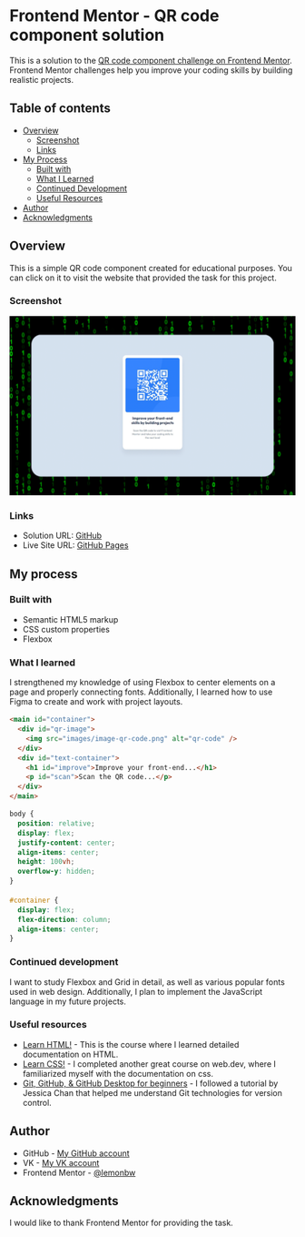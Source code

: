 # Frontend Mentor - QR code component solution

This is a solution to the [QR code component challenge on Frontend Mentor](https://www.frontendmentor.io/challenges/qr-code-component-iux_sIO_H). Frontend Mentor challenges help you improve your coding skills by building realistic projects.

## Table of contents

- [Overview](#overview)
  - [Screenshot](#screenshot)
  - [Links](#links)
- [My Process](#my-process)
  - [Built with](#built-with)
  - [What I Learned](#what-i-learned)
  - [Continued Development](#continued-development)
  - [Useful Resources](#useful-resources)
- [Author](#author)
- [Acknowledgments](#acknowledgments)

## Overview

This is a simple QR code component created for educational purposes. You can click on it to visit the website that provided the task for this project.

### Screenshot

![QR-code component screenshot](./images/screenshot.png)

### Links

- Solution URL: [GitHub](https://github.com/lemonbw/qr-code-component)
- Live Site URL: [GitHub Pages](https://lemonbw.github.io/qr-code-component/)

## My process

### Built with

- Semantic HTML5 markup
- CSS custom properties
- Flexbox

### What I learned

I strengthened my knowledge of using Flexbox to center elements on a page and properly connecting fonts. Additionally, I learned how to use Figma to create and work with project layouts.

```html
<main id="container">
  <div id="qr-image">
    <img src="images/image-qr-code.png" alt="qr-code" />
  </div>
  <div id="text-container">
    <h1 id="improve">Improve your front-end...</h1>
    <p id="scan">Scan the QR code...</p>
  </div>
</main>
```

```css
body {
  position: relative;
  display: flex;
  justify-content: center;
  align-items: center;
  height: 100vh;
  overflow-y: hidden;
}

#container {
  display: flex;
  flex-direction: column;
  align-items: center;
}
```

### Continued development

I want to study Flexbox and Grid in detail, as well as various popular fonts used in web design. Additionally, I plan to implement the JavaScript language in my future projects.

### Useful resources

- [Learn HTML!](https://web.dev/learn/html/) - This is the course where I learned detailed documentation on HTML.
- [Learn CSS!](https://web.dev/learn/css?hl=ru) - I completed another great course on web.dev, where I familiarized myself with the documentation on css.
- [Git, GitHub, & GitHub Desktop for beginners](https://www.youtube.com/watch?v=8Dd7KRpKeaE) - I followed a tutorial by Jessica Chan that helped me understand Git technologies for version control.

## Author

- GitHub - [My GitHub account](https://github.com/lemonbw)
- VK - [My VK account](https://vk.com/leonblackwhite)
- Frontend Mentor - [@lemonbw](https://www.frontendmentor.io/profile/lemonbw)

## Acknowledgments

I would like to thank Frontend Mentor for providing the task.

